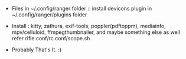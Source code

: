 
- Files in ~/.config/ranger folder :: install devicons plugin in ~/.config/ranger/plugins folder

- Install : 
kitty, zathura, exif-tools, poppler(pdftoppm), mediainfo, mpv/celluloid, ffmpegthumbnailer, and maybe something else as well refer rifle.conf/rc.conf/scope.sh

- Probably That's It. :)

